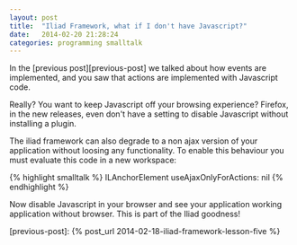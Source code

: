 ```yaml
---
layout: post
title:  "Iliad Framework, what if I don't have Javascript?"
date:   2014-02-20 21:28:24
categories: programming smalltalk
---
```


In the [previous post][previous-post] we talked about how events are
implemented, and you saw that actions are implemented with Javascript
code.

Really? You want to keep Javascript off your browsing experience?
Firefox, in the new releases, even don't have a setting to disable
Javascript without installing a plugin.

The iliad framework can also degrade to a non ajax version of your
application without loosing any functionality. To enable this
behaviour you must evaluate this code in a new workspace:

{% highlight smalltalk %}
ILAnchorElement useAjaxOnlyForActions: nil
{% endhighlight %}

Now disable Javascript in your browser and see your application
working application without browser. This is part of the Iliad
goodness!

[previous-post]: {% post_url 2014-02-18-iliad-framework-lesson-five %}
